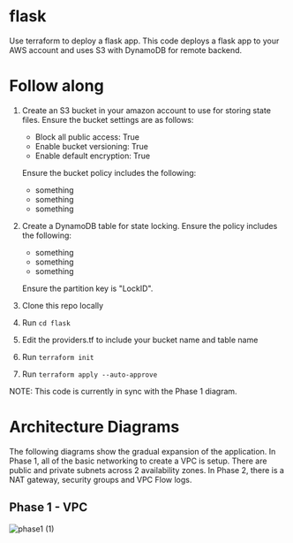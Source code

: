 # flask
Use terraform to deploy a flask app. This code deploys a flask app to your AWS account and uses S3 with DynamoDB for remote backend.

# Follow along

 1. Create an S3 bucket in your amazon account to use for storing state files.
	 Ensure the bucket settings are as follows:
	 - Block all public access: True 
	 - Enable bucket versioning: True 
	 - Enable default encryption: True

	 Ensure the bucket policy includes the following:
	 - something  
	 - something  
	 - something

 2. Create a DynamoDB table for state locking.
	 Ensure the policy includes the following:
	 - something  
	 - something  
	 - something
	 
	Ensure the partition key is "LockID".
 3. Clone this repo locally
 4. Run `cd flask`
 5. Edit the providers.tf to include your bucket name and table name
 6. Run `terraform init`
 7. Run `terraform apply --auto-approve`

NOTE: This code is currently in sync with the Phase 1 diagram.

# Architecture Diagrams
The following diagrams show the gradual expansion of the application. In Phase 1, all of the basic networking to create a VPC is setup. There are public and private subnets across 2 availability zones. In Phase 2, there is a NAT gateway, security groups and VPC Flow logs.

## Phase 1 - VPC
![phase1 (1)](https://github.com/user-attachments/assets/4943765a-65ee-4597-ba07-09dfcf5cd4c1)
